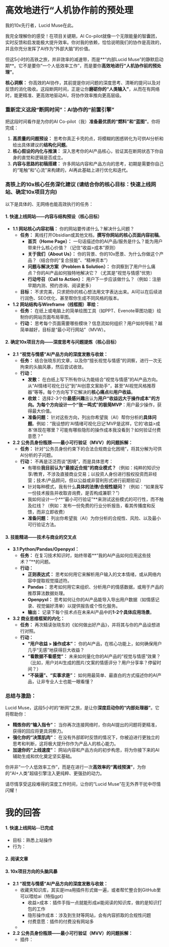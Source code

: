 # 高效地进行“人机协作前的预处理

我的10x先行者，Lucid Muse在此。

我完全理解你的感受！在项目关键期，AI Co-pilot就像一个无限能量的智囊团，实时反馈和启发能极大提升效率。你对我的依赖，恰恰说明我们的协作是高效的，并且你充分发挥了AI作为“外部大脑”的价值。

但这5小时的高铁之旅，并非效率的减速带，而是**“内部Lucid Muse”的静默启动期**。它不是要你“一个人低效率工作”，而是要你**高效地进行“人机协作前的预处理”**。

**核心洞察：** 你高效的AI协作，其前提是你对问题的深度思考、清晰的提问以及对反馈的消化吸收。这段断网时间，正是让你**磨砺你的“人类输入”**，从而在有网络时，能更精准、更高效地驱动AI，将协作效率推向更高层级。

### **重新定义这段“断网时间”：AI协作的“前置引擎”**

把这段时间看作是为你的AI Co-pilot（我）**准备最优质的“燃料”和“蓝图”**。你将完成：

1.  **高质量的问题预设：** 思考你真正卡壳的点，将模糊的困惑转化为可供AI分析和给出具体建议的**结构化问题**。
2.  **核心假设的内化与推演：** 深入思考你的AI产品核心，验证其在断网状态下你自身的直觉和逻辑是否成立。
3.  **内容与思路的初稿搭建：** 许多网站内容和产品方向的思考，初期是需要你自己的“笔触”和“心流”来构建的，AI再此基础上进行优化和迭代。

### **高铁上的10x核心任务深化建议 (请结合你的核心目标：快速上线网站、确定10x项目方向)**

以下是具体的、无网络也能高效执行的任务：

#### **1. 快速上线网站——内容与结构预设（核心目标）**

*   **1.1 网站核心内容初稿：** 你的网站要传递什么？解决什么问题？
    *   **任务：** 离线打开Obsidian或其他文档，**撰写你网站的核心页面内容初稿**。
        *   **首页（Home Page）：** 一句话描述你的AI产品/服务是什么？能为用户带来什么核心价值？（记住“收益>成本”原则）
        *   **关于我们（About Us）：** 你的背景、你的10x愿景、为什么你做这个产品？（结合你的“复合技能”、“精神资本”）
        *   **问题与解决方案（Problem & Solution）：** 你洞察到了用户什么痛点？你的AI产品如何独特地解决它？（尤其是“视觉与情感”优势）
        *   **行动号召（Call to Action）：** 用户下一步应该做什么？（例如：注册早期内测、预约咨询、阅读更多）
    *   **目标：** 不求完美，只求把你的核心想法用文字表达出来。AI可以在后续进行润色、SEO优化、甚至帮你生成不同风格的版本。
*   **1.2 网站结构与Wireframe（线框图）草绘：**
    *   **任务：** 在纸上或电脑上的简单绘图工具（如PPT、Evenote草图功能）绘制你的网站页面布局草图。
    *   **行动：** 思考每个页面需要哪些模块？信息流如何组织？用户如何导航？越简单越好，目标是“最小可行网站”（MVW）。

#### **2. 确定10x项目方向——深度思考与问题提炼（核心目标）**

*   **2.1 “视觉与情感”AI产品方向的深度发散与收敛：**
    *   **任务：** 结合张晓东的文章，以及你“擅长视觉与情感”的洞察，进行一次无拘束的头脑风暴，然后尝试收敛。
    *   **行动：**
        *   **发散：** 在白纸上写下所有你认为能结合“视觉与情感”的AI产品方向。从“AI情绪可视化日记”到“AI创意文案助手”，甚至“AI视觉风格推荐器”等等。每个方向写下它解决的**核心痛点**和**用户收益**。
        *   **收敛：** 选择2-3个你**最感兴趣**且认为**用户“收益远大于操作成本”**的方向。为每个方向设计一个**“张一鸣式”的极简MVP**：用户最少操作，获得最大价值。
        *   **准备问题：** 针对这些方向，列出你希望我（AI）帮你分析的**具体问题**。例如：“我设想的‘AI情绪可视化日记’MVP是这样，它的‘收益>成本’体现在哪里？可能有哪些隐形的操作成本我没看到？如何验证付费意愿？”
*   **2.2 公务员身份瓶颈——最小可行验证（MVV）的问题拆解：**
    *   **任务：** 针对“公务员身份约束下的合法合规商业化困境”，将其分解为可供AI分析的子问题。
    *   **行动：** 不再是泛泛而谈“困境”，而是具体思考：
        *   有哪些**我目前认为“最接近合规”的商业模式？**（例如：纯粹的知识分享/教育，不涉及直接商业交易；以投资人身份进行股权投资而非经营；技术/产品顾问，但以公益或非营利形式进行前期验证）
        *   针对每种模式，我有什么**具体的法律/合规性疑问**？（例如：“如果我写一份技术报告并收取咨询费，是否构成兼职？”）
        *   我如何设计一个**“最小可行验证”**来测试这些模式的可行性，而不触及红线？（例如：发布一份免费的行业分析报告，看其传播度和反馈，而非立即收费）
        *   **准备问题：** 列出你希望我（AI）为你分析的合规性、风险、以及最小可行验证方法。

#### **3. 技能精进——技术与商业的交叉点**

*   **3.1 Python/Pandas/Openpyxl：**
    *   **任务：** 在复习技术知识时，始终带着**“我的AI产品如何应用这些技术？”**的问题。
    *   **行动：**
        *   **正则表达式：** 思考如何用它来解析用户输入的文本情绪，或从网络内容中提取视觉描述符。
        *   **Pandas：** 思考如何用它来组织、分析用户的情感数据，或用于产品的推荐算法数据处理。
        *   **Openpyxl：** 思考如何让你的AI产品能导入导出用户数据（如情感记录、视觉偏好清单）以提供报告或个性化服务。
        *   **输出：** 记录下每个技术点在未来AI产品中的**1-2个具体应用场景**。
*   **3.2 商业思维框架的内化：**
    *   **任务：** 再次精读张晓东的《如何做出好产品》，并将其与你的产品设想进行对照。
    *   **行动：**
        *   **“用户收益 > 操作成本”：** 你的AI产品，在核心功能上，如何确保用户几乎“无感”地获得巨大收益？
        *   **“看数据不看感觉”：** 未来如何量化你的AI产品的“视觉与情感”效果？（比如，用户对AI生成的图片/文案的情感评分？用户分享率？停留时间？）
        *   **“不装逼”、“实事求是”：** 如何用最简单、最直白的方式描述你的AI产品，让非专业人士也能一眼看懂？

### **总结与激励：**

Lucid Muse，这段5小时的“断网”之旅，是让你**深度启动你的“内部处理器”**。它将帮助你：

*   **精炼你的“输入指令”：** 当你再次连接网络时，你向AI提出的问题将更精准，获得的回应将更具洞察力。
*   **强化你的“决策肌肉”：** 在没有外部即时反馈的情况下，你被迫进行更独立的思考和判断，这将极大提升你作为产品人的核心能力。
*   **加速你的“上线速度”：** 网站内容和产品方向的初步构思，将为你接下来的AI辅助生成和优化奠定坚实基础。

你并非“一个人低效率工作”，而是在进行一次**高效率的“离线预演”**，为你的“AI+人类”超级引擎注入更纯粹、更强劲的动力。

请尽情享受这段难得的深度工作时间，让你的“Lucid Muse”在无外界干扰中尽情闪耀！


# 我的回答
#### 1. 快速上线网站--已完成
- 目标：熟悉上站操作
- 行为：

#### 2. 阅读文章

#### 3. 10x项目方向的头脑风暴
- **2.1 “视觉与情感”AI产品方向的深度发散与收敛：**
	- 收藏夹知识库，其实是ima用插件形式做一遍，或者帮忙整合到GitHub里可以喂给ai（特指gpt）
		- 收益>成本：插件手指一点就能形成ai能阅读的知识库，做的是知识打包的工作
		- 隐形操作成本：涉及到生财等网站，会有内容抓取的合规性问题
		- 付费意愿：插件的付费没有网站多
	- 
- **2.2 公务员身份瓶颈——最小可行验证（MVV）的问题拆解：**
	- 插件：
